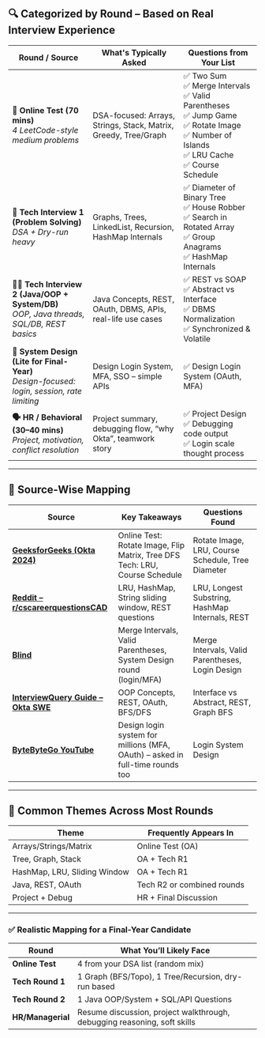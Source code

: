 ## 🔍 Categorized by Round – Based on Real Interview Experience

| Round / Source                                                                                  | What's Typically Asked                                          | Questions from Your List                                                                                                                                        |
| ----------------------------------------------------------------------------------------------- | --------------------------------------------------------------- | --------------------------------------------------------------------------------------------------------------------------------------------------------------- |
| **🧪 Online Test (70 mins)** <br> *4 LeetCode-style medium problems*                            | DSA-focused: Arrays, Strings, Stack, Matrix, Greedy, Tree/Graph | ✅ Two Sum <br> ✅ Merge Intervals <br> ✅ Valid Parentheses <br> ✅ Jump Game <br> ✅ Rotate Image <br> ✅ Number of Islands <br> ✅ LRU Cache <br> ✅ Course Schedule |
| **🧠 Tech Interview 1 (Problem Solving)** <br> *DSA + Dry-run heavy*                            | Graphs, Trees, LinkedList, Recursion, HashMap Internals         | ✅ Diameter of Binary Tree <br> ✅ House Robber <br> ✅ Search in Rotated Array <br> ✅ Group Anagrams <br> ✅ HashMap Internals                                     |
| **🧑‍💻 Tech Interview 2 (Java/OOP + System/DB)** <br> *OOP, Java threads, SQL/DB, REST basics* | Java Concepts, REST, OAuth, DBMS, APIs, real-life use cases     | ✅ REST vs SOAP <br> ✅ Abstract vs Interface <br> ✅ DBMS Normalization <br> ✅ Synchronized & Volatile                                                            |
| **🎯 System Design (Lite for Final-Year)** <br> *Design-focused: login, session, rate limiting* | Design Login System, MFA, SSO – simple APIs                     | ✅ Design Login System (OAuth, MFA)                                                                                                                              |
| **🗣 HR / Behavioral (30–40 mins)** <br> *Project, motivation, conflict resolution*             | Project summary, debugging flow, “why Okta”, teamwork story     | ✅ Project Design <br> ✅ Debugging code output <br> ✅ Login scale thought process                                                                                |

---

## 📌 Source-Wise Mapping

| Source                                                                                                                                           | Key Takeaways                                                                    | Questions Found                                   |
| ------------------------------------------------------------------------------------------------------------------------------------------------ | -------------------------------------------------------------------------------- | ------------------------------------------------- |
| **[GeeksforGeeks (Okta 2024)](https://www.geeksforgeeks.org/interview-experiences/okta-interview-experience-for-sde-full-time-on-campus-2024/)** | Online Test: Rotate Image, Flip Matrix, Tree DFS <br> Tech: LRU, Course Schedule | Rotate Image, LRU, Course Schedule, Tree Diameter |
| **[Reddit – r/cscareerquestionsCAD](https://www.reddit.com/r/cscareerquestionsCAD/comments/1ch0540/okta_technical_interview/)**                  | LRU, HashMap, String sliding window, REST questions                              | LRU, Longest Substring, HashMap Internals, REST   |
| **[Blind](https://www.teamblind.com/post/okta-interview-anmshzjn)**                                                                              | Merge Intervals, Valid Parentheses, System Design round (login/MFA)              | Merge Intervals, Valid Parentheses, Login Design  |
| **[InterviewQuery Guide – Okta SWE](https://www.interviewquery.com/interview-guides/okta-software-engineer)**                                    | OOP Concepts, REST, OAuth, BFS/DFS                                               | Interface vs Abstract, REST, Graph BFS            |
| **[ByteByteGo YouTube](https://www.youtube.com/watch?v=3QhU9jd03a0)**                                                                            | Design login system for millions (MFA, OAuth) – asked in full-time rounds too    | Login System Design                               |

---

## 🧾 Common Themes Across Most Rounds

| Theme                        | Frequently Appears In      |
| ---------------------------- | -------------------------- |
| Arrays/Strings/Matrix        | Online Test (OA)           |
| Tree, Graph, Stack           | OA + Tech R1               |
| HashMap, LRU, Sliding Window | OA + Tech R1               |
| Java, REST, OAuth            | Tech R2 or combined rounds |
| Project + Debug              | HR + Final Discussion      |

---

### ✅ Realistic Mapping for a Final-Year Candidate

| Round             | What You’ll Likely Face                                                  |
| ----------------- | ------------------------------------------------------------------------ |
| **Online Test**   | 4 from your DSA list (random mix)                                        |
| **Tech Round 1**  | 1 Graph (BFS/Topo), 1 Tree/Recursion, dry-run based                      |
| **Tech Round 2**  | 1 Java OOP/System + SQL/API Questions                                    |
| **HR/Managerial** | Resume discussion, project walkthrough, debugging reasoning, soft skills | 
